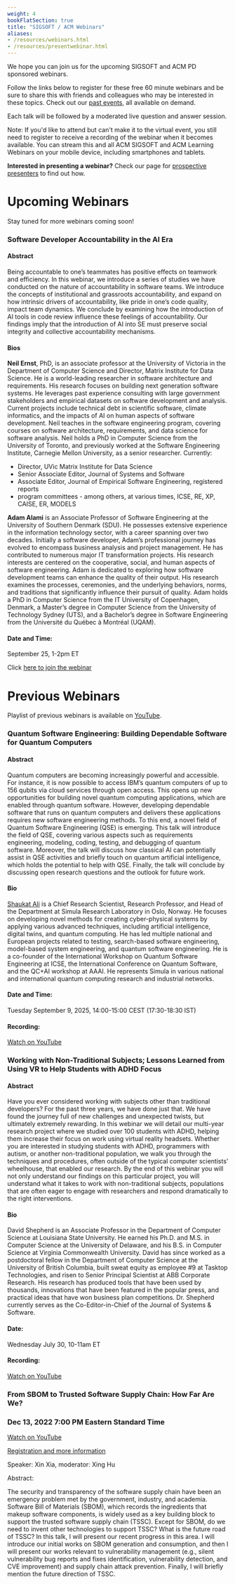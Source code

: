 ```yaml
---
weight: 4
bookFlatSection: true
title: "SIGSOFT / ACM Webinars"
aliases:
- /resources/webinars.html
- /resources/presentwebinar.html
---
```


We hope you can join us for the upcoming SIGSOFT and ACM PD sponsored webinars.

Follow the links below to register for these free 60 minute webinars and be sure to share this with friends and colleagues who may be interested in these topics. Check out our [past events](http://learning.acm.org/webinar/), all available on demand.

Each talk will be followed by a moderated live question and answer session.

Note: If you'd like to attend but can't make it to the virtual event, you still need to register to receive a recording of the webinar when it becomes available. You can stream this and all ACM SIGSOFT and ACM Learning Webinars on your mobile device, including smartphones and tablets.

**Interested in presenting a webinar?** Check our page for [prospective presenters](/activities/webinarspresenter/) to find out how.


# Upcoming Webinars

Stay tuned for more webinars coming soon!

### Software Developer Accountability in the AI Era

#### Abstract
Being accountable to one’s teammates has positive effects on teamwork and efficiency. In this webinar, we introduce a series of studies we have conducted on the nature of accountability in software teams. We introduce the concepts of institutional and grassroots accountability, and expand on how intrinsic drivers of accountability, like pride in one’s code quality, impact team dynamics. We conclude by examining how the introduction of AI tools in code review influence these feelings of accountability. Our findings imply that the introduction of AI into SE must preserve social integrity and collective accountability mechanisms.

#### Bios

**Neil Ernst**, PhD, is an associate professor at the University of Victoria in the Department of Computer Science and Director, Matrix Institute for Data Science. He is a world-leading researcher in software architecture and requirements. His research focuses on building next generation software systems. He leverages past experience consulting with large government stakeholders and empirical datasets on software development and analysis. Current projects include technical debt in scientific software, climate informatics, and the impacts of AI on human aspects of software development.
Neil teaches in the software engineering program, covering courses on software architecture, requirements, and data science for software analysis.
Neil holds a PhD in Computer Science from the University of Toronto, and previously worked at the Software Engineering Institute, Carnegie Mellon University, as a senior researcher.
Currently:
- Director, UVic Matrix Institute for Data Science
- Senior Associate Editor, Journal of Systems and Software
- Associate Editor, Journal of Empirical Software Engineering, registered reports
- program committees - among others, at various times, ICSE, RE, XP, CAISE, ER, MODELS

**Adam Alami** is an Associate Professor of Software Engineering at the University of Southern Denmark (SDU). He possesses extensive experience in the information technology sector, with a career spanning over two decades. Initially a software developer, Adam’s professional journey has evolved to encompass business analysis and project management. He has contributed to numerous major IT transformation projects. His research interests are centered on the cooperative, social, and human aspects of software engineering. Adam is dedicated to exploring how software development teams can enhance the quality of their output. His research examines the processes, ceremonies, and the underlying behaviors, norms, and traditions that significantly influence their pursuit of quality. Adam holds a PhD in Computer Science from the IT University of Copenhagen, Denmark, a Master’s degree in Computer Science from the University of Technology Sydney (UTS), and a Bachelor’s degree in Software Engineering from the Université du Québec à Montréal (UQAM).

#### Date and Time:
September 25, 1-2pm ET

Click [here to join the webinar](https://events.zoom.us/ev/Ai8YLOW5tMEGZbSXQguVaZAbTXilCpVIVTBerl5tkeuz5sRZygQq~AqQEkGyZJ9x5v5XpE9rPbwUUwu1vjaf68VoeRnUG9tObbW0dKP8AErc4PNUYVS2rCXkv7FUm_HsIF3rAlaFbN8qKpw)



# Previous Webinars

Playlist of previous webinars is available on [YouTube](https://www.youtube.com/playlist?list=PLn0nrSd4xjjYKKxOfmSKFiAzp6ApBHN7e).

### Quantum Software Engineering: Building Dependable Software for Quantum Computers

#### Abstract
Quantum computers are becoming increasingly powerful and accessible. For instance, it is now possible to access IBM’s quantum computers of up to 156 qubits via cloud services through open access. This opens up new opportunities for building novel quantum computing applications, which are enabled through quantum software. However, developing dependable software that runs on quantum computers and delivers these applications requires new software engineering methods. To this end, a novel field of Quantum Software Engineering (QSE) is emerging. This talk will introduce the field of QSE, covering various aspects such as requirements engineering, modeling, coding, testing, and debugging of quantum software. Moreover, the talk will discuss how classical AI can potentially assist in QSE activities and briefly touch on quantum artificial intelligence, which holds the potential to help with QSE. Finally, the talk will conclude by discussing open research questions and the outlook for future work.

#### Bio
[Shaukat Ali](https://x.com/shukat_ali/status/1755292918510760172) is a Chief Research Scientist, Research Professor, and Head of the Department at Simula Research Laboratory in Oslo, Norway. He focuses on developing novel methods for creating cyber-physical systems by applying various advanced techniques, including artificial intelligence, digital twins, and quantum computing. He has led multiple national and European projects related to testing, search-based software engineering, model-based system engineering, and quantum software engineering. He is a co-founder of the International Workshop on Quantum Software Engineering at ICSE, the International Conference on Quantum Software, and the QC+AI workshop at AAAI. He represents Simula in various national and international quantum computing research and industrial networks.

#### Date and Time:
Tuesday September 9, 2025, 14:00-15:00 CEST (17:30-18:30 IST)

#### Recording:
[Watch on YouTube](https://youtu.be/jtyHcCubWkk)

### Working with Non-Traditional Subjects; Lessons Learned from Using VR to Help Students with ADHD Focus


#### Abstract
Have you ever considered working with subjects other than traditional developers? For the past three years, we have done just that. We have found the journey full of new challenges and unexpected twists, but ultimately extremely rewarding. In this webinar we will detail our multi-year research project where we studied over 100 students with ADHD, helping them increase their focus on work using virtual reality headsets. Whether you are interested in studying students with ADHD, programmers with autism, or another non-traditional population, we walk you through the techniques and procedures, often outside of the typical computer scientists’ wheelhouse, that enabled our research. By the end of this webinar you will not only understand our findings on this particular project, you will understand what it takes to work with non-traditional subjects, populations that are often eager to engage with researchers and respond dramatically to the right interventions.


#### Bio
David Shepherd is an Associate Professor in the Department of Computer Science at Louisiana State University. He earned his Ph.D. and M.S. in Computer Science at the University of Delaware, and his B.S. in Computer Science at Virginia Commonwealth University. David has since worked as a postdoctoral fellow in the Department of Computer Science at the University of British Columbia, built sweat equity as employee #9 at Tasktop Technologies, and risen to Senior Principal Scientist at ABB Corporate Research. His research has produced tools that have been used by thousands, innovations that have been featured in the popular press, and practical ideas that have won business plan competitions. Dr. Shepherd currently serves as the Co-Editor-in-Chief of the Journal of Systems & Software.


#### Date:
Wednesday July 30, 10-11am ET
#### Recording:
[Watch on YouTube](https://youtu.be/ezGF87NqjVc)


### From SBOM to Trusted Software Supply Chain: How Far Are We?
### Dec 13, 2022 7:00 PM Eastern Standard Time

[Watch on YouTube](https://youtu.be/VUSq-KvgQco)

[Registration and more information](https://youtu.be/VUSq-KvgQco)

Speaker: Xin Xia, moderator: Xing Hu

Abstract:

The security and transparency of the software supply chain have been an emergency problem met by the government, industry, and academia. Software Bill of Materials (SBOM), which records the ingredients that makeup software components, is widely used as a key building block to support the trusted software supply chain (TSSC). Except for SBOM, do we need to invent other technologies to support TSSC? What is the future road of TSSC? In this talk, I will present our recent progress in this area. I will introduce our initial works on SBOM generation and consumption, and then I will present our works relevant to vulnerability management (e.g., silent vulnerability bug reports and fixes identification, vulnerability detection, and CVE improvement) and supply chain attack prevention. Finally, I will briefly mention the future direction of TSSC.
